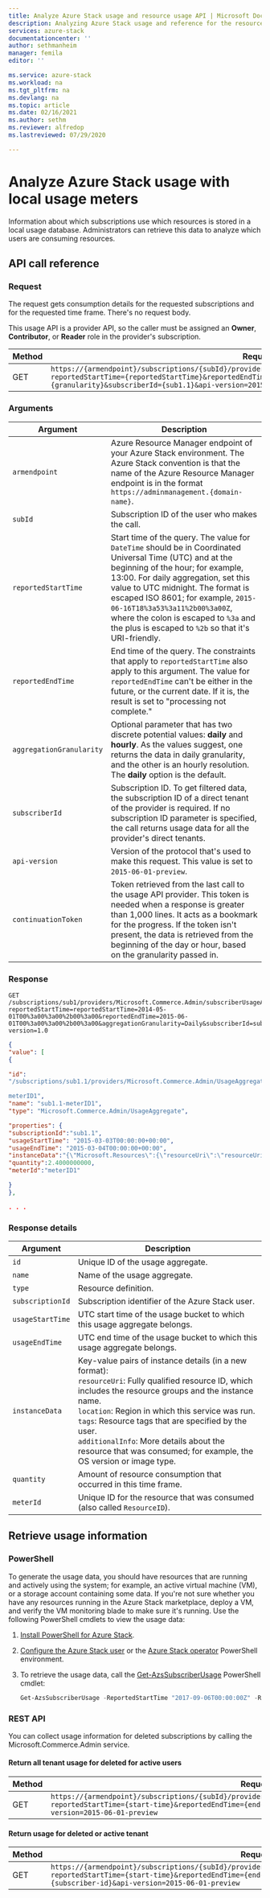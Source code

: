 ```yaml
---
title: Analyze Azure Stack usage and resource usage API | Microsoft Docs
description: Analyzing Azure Stack usage and reference for the resource usage API, which retrieves Azure Stack usage information.
services: azure-stack
documentationcenter: ''
author: sethmanheim
manager: femila
editor: ''

ms.service: azure-stack
ms.workload: na
ms.tgt_pltfrm: na
ms.devlang: na
ms.topic: article
ms.date: 02/16/2021
ms.author: sethm
ms.reviewer: alfredop
ms.lastreviewed: 07/29/2020

---
```


# Analyze Azure Stack usage with local usage meters

Information about which subscriptions use which resources is stored in a local usage database. Administrators can retrieve this data to analyze which users are consuming resources.

## API call reference

### Request

The request gets consumption details for the requested subscriptions and for the requested time frame. There's no request body.

This usage API is a provider API, so the caller must be assigned an **Owner**, **Contributor**, or **Reader** role in the provider's subscription.

| Method | Request URI |
| --- | --- |
| GET |`https://{armendpoint}/subscriptions/{subId}/providers/Microsoft.Commerce.Admin/subscriberUsageAggregates?reportedStartTime={reportedStartTime}&reportedEndTime={reportedEndTime}&aggregationGranularity={granularity}&subscriberId={sub1.1}&api-version=2015-06-01-preview&continuationToken={token-value}` |

### Arguments

| Argument | Description |
| --- | --- |
| `armendpoint` |Azure Resource Manager endpoint of your Azure Stack environment. The Azure Stack convention is that the name of the Azure Resource Manager endpoint is in the format `https://adminmanagement.{domain-name}`. <!-- TZLASDKFIX For example, for the Azure Stack Development Kit (ASDK), if the domain name is *local.azurestack.external*, then the Resource Manager endpoint is `https://adminmanagement.local.azurestack.external`. --> |
| `subId` |Subscription ID of the user who makes the call. |
| `reportedStartTime` |Start time of the query. The value for `DateTime` should be in Coordinated Universal Time (UTC) and at the beginning of the hour; for example, 13:00. For daily aggregation, set this value to UTC midnight. The format is escaped ISO 8601; for example, `2015-06-16T18%3a53%3a11%2b00%3a00Z`, where the colon is escaped to `%3a` and the plus is escaped to `%2b` so that it's URI-friendly. |
| `reportedEndTime` |End time of the query. The constraints that apply to `reportedStartTime` also apply to this argument. The value for `reportedEndTime` can't be either in the future, or the current date. If it is, the result is set to "processing not complete." |
| `aggregationGranularity` |Optional parameter that has two discrete potential values: **daily** and **hourly**. As the values suggest, one returns the data in daily granularity, and the other is an hourly resolution. The **daily** option is the default. |
| `subscriberId` |Subscription ID. To get filtered data, the subscription ID of a direct tenant of the provider is required. If no subscription ID parameter is specified, the call returns usage data for all the provider's direct tenants. |
| `api-version` |Version of the protocol that's used to make this request. This value is set to `2015-06-01-preview`. |
| `continuationToken` |Token retrieved from the last call to the usage API provider. This token is needed when a response is greater than 1,000 lines. It acts as a bookmark for the progress. If the token isn't present, the data is retrieved from the beginning of the day or hour, based on the granularity passed in. |

### Response

```http
GET
/subscriptions/sub1/providers/Microsoft.Commerce.Admin/subscriberUsageAggregates?reportedStartTime=reportedStartTime=2014-05-01T00%3a00%3a00%2b00%3a00&reportedEndTime=2015-06-01T00%3a00%3a00%2b00%3a00&aggregationGranularity=Daily&subscriberId=sub1.1&api-version=1.0
```

```json
{
"value": [
{

"id":
"/subscriptions/sub1.1/providers/Microsoft.Commerce.Admin/UsageAggregate/sub1.1-

meterID1",
"name": "sub1.1-meterID1",
"type": "Microsoft.Commerce.Admin/UsageAggregate",

"properties": {
"subscriptionId":"sub1.1",
"usageStartTime": "2015-03-03T00:00:00+00:00",
"usageEndTime": "2015-03-04T00:00:00+00:00",
"instanceData":"{\"Microsoft.Resources\":{\"resourceUri\":\"resourceUri1\",\"location\":\"Alaska\",\"tags\":null,\"additionalInfo\":null}}",
"quantity":2.4000000000,
"meterId":"meterID1"

}
},

. . .
```

### Response details

| Argument | Description |
| --- | --- |
|`id` |Unique ID of the usage aggregate. |
|`name` |Name of the usage aggregate. |
|`type` |Resource definition. |
|`subscriptionId` |Subscription identifier of the Azure Stack user. |
|`usageStartTime`|UTC start time of the usage bucket to which this usage aggregate belongs.|
|`usageEndTime`|UTC end time of the usage bucket to which this usage aggregate belongs. |
|`instanceData` |Key-value pairs of instance details (in a new format):<br> `resourceUri`: Fully qualified resource ID, which includes the resource groups and the instance name. <br> `location`: Region in which this service was run. <br> `tags`: Resource tags that are specified by the user. <br> `additionalInfo`: More details about the resource that was consumed; for example, the OS version or image type. |
|`quantity`|Amount of resource consumption that occurred in this time frame. |
|`meterId` |Unique ID for the resource that was consumed (also called `ResourceID`). |

## Retrieve usage information

### PowerShell

To generate the usage data, you should have resources that are running and actively using the system; for example, an active virtual machine (VM), or a storage account containing some data. If you're not sure whether you have any resources running in the Azure Stack marketplace, deploy a VM, and verify the VM monitoring blade to make sure it's running. Use the following PowerShell cmdlets to view the usage data:

1. [Install PowerShell for Azure Stack](../../operator/azure-stack-powershell-install.md).
2. [Configure the Azure Stack user](../../user/azure-stack-powershell-configure-user.md) or the [Azure Stack operator](../../operator/azure-stack-powershell-configure-admin.md) PowerShell environment.
3. To retrieve the usage data, call the [Get-AzsSubscriberUsage](/powershell/module/azs.commerce.admin/get-azssubscriberusage) PowerShell cmdlet:

   ```powershell
   Get-AzsSubscriberUsage -ReportedStartTime "2017-09-06T00:00:00Z" -ReportedEndTime "2017-09-07T00:00:00Z"
   ```

### REST API

You can collect usage information for deleted subscriptions by calling the  Microsoft.Commerce.Admin service.

#### Return all tenant usage for deleted for active users

| Method | Request URI |
| --- | --- |
| GET | `https://{armendpoint}/subscriptions/{subId}/providersMicrosoft.Commerce.Admin/subscriberUsageAggregates?reportedStartTime={start-time}&reportedEndTime={end-endtime}&aggregationGranularity=Hourly&api-version=2015-06-01-preview` |

#### Return usage for deleted or active tenant

| Method | Request URI |
| --- | --- |
| GET |`https://{armendpoint}/subscriptions/{subId}/providersMicrosoft.Commerce.Admin/subscriberUsageAggregates?reportedStartTime={start-time}&reportedEndTime={end-endtime}&aggregationGranularity=Hourly&subscriberId={subscriber-id}&api-version=2015-06-01-preview` |
